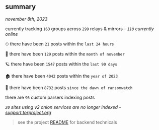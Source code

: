 
## summary
_november 8th, 2023_

currently tracking `163` groups across `299` relays & mirrors - _`110` currently online_

⏲ there have been `21` posts within the `last 24 hours`

🦈 there have been `129` posts within the `month of november`

🪐 there have been `1547` posts within the `last 90 days`

🏚 there have been `4042` posts within the `year of 2023`

🦕 there have been `8732` posts `since the dawn of ransomwatch`

there are `96` custom parsers indexing posts

_`20` sites using v2 onion services are no longer indexed - [support.torproject.org](https://support.torproject.org/onionservices/v2-deprecation/)_

> see the project [README](https://github.com/joshhighet/ransomwatch#ransomwatch--) for backend technicals

